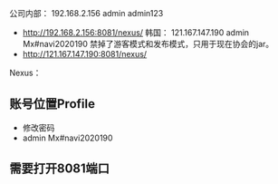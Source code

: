公司内部：
192.168.2.156 admin admin123
- http://192.168.2.156:8081/nexus/
韩国：
121.167.147.190 admin  Mx#navi2020190
禁掉了游客模式和发布模式，只用于现在协会的jar。
- http://121.167.147.190:8081/nexus/


Nexus：
## 账号位置Profile
- 修改密码
- admin Mx#navi2020190

## 需要打开8081端口